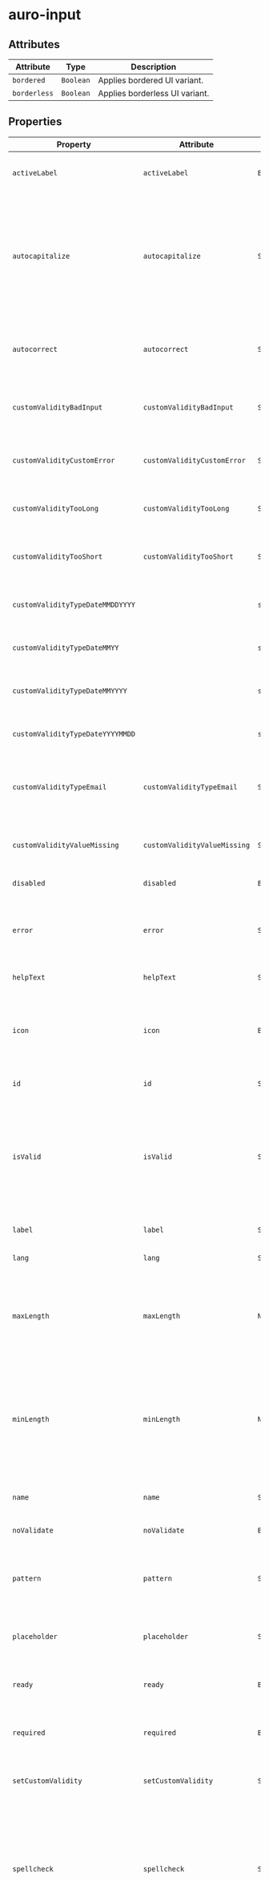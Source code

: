 # auro-input

## Attributes

| Attribute    | Type      | Description                    |
|--------------|-----------|--------------------------------|
| `bordered`   | `Boolean` | Applies bordered UI variant.   |
| `borderless` | `Boolean` | Applies borderless UI variant. |

## Properties

| Property                         | Attribute                    | Type      | Default                                          | Description                                      |
|----------------------------------|------------------------------|-----------|--------------------------------------------------|--------------------------------------------------|
| `activeLabel`                    | `activeLabel`                | `Boolean` | false                                            | If set, the label will remain fixed in the active position. |
| `autocapitalize`                 | `autocapitalize`             | `String`  |                                                  | An enumerated attribute that controls whether and how text input is automatically capitalized as it is entered/edited by the user. [off/none, on/sentences, words, characters] |
| `autocorrect`                    | `autocorrect`                | `String`  |                                                  | When set to `off`, stops iOS from auto correcting words when typed into a text box. |
| `customValidityBadInput`         | `customValidityBadInput`     | `String`  | "Please match the requested format."             | Help text message to display when validity = `badInput`; |
| `customValidityCustomError`      | `customValidityCustomError`  | `String`  | ""                                               | Help text message to display when validity = `customError`; |
| `customValidityTooLong`          | `customValidityTooLong`      | `String`  | "Value is too long. Please enter a valid value"  | Help text message to display when validity = `tooLong`; |
| `customValidityTooShort`         | `customValidityTooShort`     | `String`  | "Value is too short. Please enter a valid value." | Help text message to display when validity = `tooShort`; |
| `customValidityTypeDateMMDDYYYY` |                              | `string`  | "Please enter a complete date in the format MM/DD/YYYY." |                                                  |
| `customValidityTypeDateMMYY`     |                              | `string`  | "Please enter a complete date in the format MM/YY." |                                                  |
| `customValidityTypeDateMMYYYY`   |                              | `string`  | "Please enter a complete date in the format MM/YYYY." |                                                  |
| `customValidityTypeDateYYYYMMDD` |                              | `string`  | "Please enter a complete date in the format YYYY/MM/DD." |                                                  |
| `customValidityTypeEmail`        | `customValidityTypeEmail`    | `String`  |                                                  | Help text message to display when type = `email` and invalid email is entered; |
| `customValidityValueMissing`     | `customValidityValueMissing` | `String`  | "Please fill out this field."                    | Help text message to display when validity = `valueMissing`; |
| `disabled`                       | `disabled`                   | `Boolean` | false                                            | If set, disables the input.                      |
| `error`                          | `error`                      | `String`  |                                                  | When defined, sets persistent validity to `customError` and sets `setCustomValidity` = attribute value. |
| `helpText`                       | `helpText`                   | `String`  |                                                  | Deprecated, see `slot`.                          |
| `icon`                           | `icon`                       | `Boolean` | false                                            | If set, will render an icon inside the input to the left of the value. Support is limited to auro-input instances with credit card format. |
| `id`                             | `id`                         | `String`  |                                                  | Sets the unique ID of the element.               |
| `isValid`                        | `isValid`                    | `String`  |                                                  | Can be accessed to determine if the input validity. Returns true when validity has not yet been checked or validity = 'valid', all other cases return false. Not intended to be set by the consumer. |
| `label`                          | `label`                      | `String`  | "Input label is undefined"                       | Deprecated, see `slot`.                          |
| `lang`                           | `lang`                       | `String`  |                                                  | defines the language of an element.              |
| `maxLength`                      | `maxLength`                  | `Number`  | "undefined"                                      | The maximum number of characters the user can enter into the text input. This must be an integer value `0` or higher. |
| `minLength`                      | `minLength`                  | `Number`  | "undefined"                                      | The minimum number of characters the user can enter into the text input. This must be an non-negative integer value smaller than or equal to the value specified by `maxlength`. |
| `name`                           | `name`                       | `String`  |                                                  | Populates the `name` attribute on the input.     |
| `noValidate`                     | `noValidate`                 | `Boolean` | false                                            | If set, disables auto-validation on blur.        |
| `pattern`                        | `pattern`                    | `String`  |                                                  | Specifies a regular expression the form control's value should match. |
| `placeholder`                    | `placeholder`                | `String`  |                                                  | Define custom placeholder text, only supported by date input formats. |
| `ready`                          | `ready`                      | `Boolean` | false                                            | When false the component API should not be called. |
| `required`                       | `required`                   | `Boolean` | false                                            | Populates the `required` attribute on the input. Used for client-side validation. |
| `setCustomValidity`              | `setCustomValidity`          | `String`  |                                                  | Sets a custom automated validity message for the element. |
| `spellcheck`                     | `spellcheck`                 | `String`  |                                                  | An enumerated attribute defines whether the element may be checked for spelling errors. [true, false]. When set to `false` the attribute `autocorrect` is set to `off` and `autocapitalize` is set to `none`. |
| `type`                           | `type`                       | `String`  |                                                  | Populates the `type` attribute on the input. Allowed values are `password`, `email`, `credit-card`, `month-day-year`, `month-year`, `year-month-day`  or `text`. If given value is not allowed or set, defaults to `text`. |
| `validateOnInput`                | `validateOnInput`            | `Boolean` |                                                  | Sets validation mode to re-eval with each input. |
| `validity`                       | `validity`                   | `String`  |                                                  | Specifies the `validityState` this element is in. |
| `value`                          | `value`                      | `String`  |                                                  | Populates the `value` attribute on the input. Can also be read to retrieve the current value of the input. |

## Events

| Event                 | Type                                | Description                                      |
|-----------------------|-------------------------------------|--------------------------------------------------|
| `auroInput-helpText`  | `CustomEvent<{ message: string; }>` | Notifies that the helpText message has changed.  |
| `auroInput-ready`     | `CustomEvent<any>`                  | Notifies that the component has finished initializing. |
| `auroInput-validated` |                                     | Notifies that the `validity` value has changed.  |
| `input`               |                                     | Event fires when the value of an `auro-input` has been changed. |

## Slots

| Name       | Description                                   |
|------------|-----------------------------------------------|
| `helptext` | Sets the help text displayed below the input. |
| `label`    | Sets the label text for the input.            |

## CSS Shadow Parts

| Part            | Description                                      |
|-----------------|--------------------------------------------------|
| `accentIcon`    | Use for customizing the style of the accentIcon element (e.g. credit card icon, calendar icon) |
| `helpText`      | Use for customizing the style of the helpText element |
| `iconContainer` | Use for customizing the style of the iconContainer (e.g. X icon for clearing input value) |
| `label`         | Use for customizing the style of the label element |
